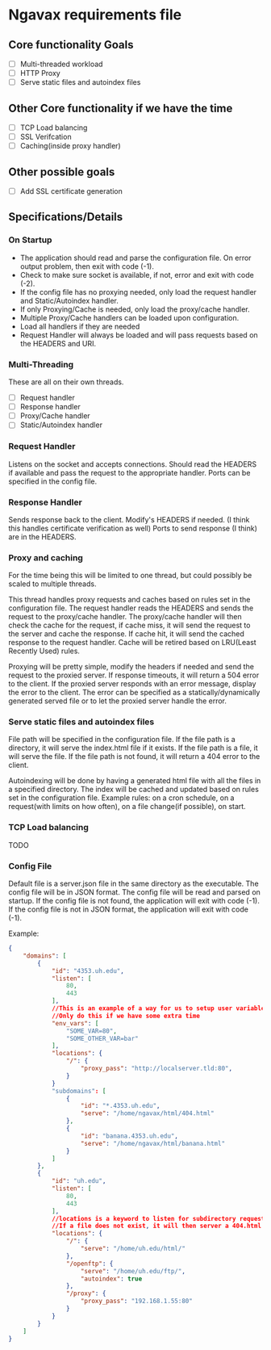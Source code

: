 # Ngavax requirements file

## Core functionality Goals

* [ ] Multi-threaded workload
* [ ] HTTP Proxy
* [ ] Serve static files and autoindex files

## Other Core functionality if we have the time

* [ ] TCP Load balancing
* [ ] SSL Verifcation
* [ ] Caching(inside proxy handler)

## Other possible goals

* [ ] Add SSL certificate generation

## Specifications/Details

### On Startup

* The application should read and parse the configuration file. On error output problem, then exit with code (-1).
* Check to make sure socket is available, if not, error and exit with code (-2).
* If the config file has no proxying needed, only load the request handler and Static/Autoindex handler.
* If only Proxying/Cache is needed, only load the proxy/cache handler.
* Multiple Proxy/Cache handlers can be loaded upon configuration.
* Load all handlers if they are needed
* Request Handler will always be loaded and will pass requests based on the HEADERS and URI.

### Multi-Threading

These are all on their own threads.

* [ ] Request handler
* [ ] Response handler
* [ ] Proxy/Cache handler
* [ ] Static/Autoindex handler

### Request Handler

Listens on the socket and accepts connections. Should read the HEADERS if available and pass the request to the appropriate handler.
Ports can be specified in the config file.

### Response Handler

Sends response back to the client. Modify's HEADERS if needed. (I think this handles certificate verification as well)
Ports to send response (I think) are in the HEADERS.

### Proxy and caching

For the time being this will be limited to one thread, but could possibly be scaled to multiple threads.

This thread handles proxy requests and caches based on rules set in the configuration file. The request handler reads the HEADERS and sends the request to the proxy/cache handler. The proxy/cache handler will then check the cache for the request, if cache miss, it will send the request to the server and cache the response. If cache hit, it will send the cached response to the request handler. Cache will be retired based on LRU(Least Recently Used) rules.

Proxying will be pretty simple, modify the headers if needed and send the request to the proxied server. If response timeouts, it will return a 504 error to the client. If the proxied server responds with an error message, display the error to the client. The error can be specified as a statically/dynamically generated served file or to let the proxied server handle the error.

### Serve static files and autoindex files

File path will be specified in the configuration file. If the file path is a directory, it will serve the index.html file if it exists. If the file path is a file, it will serve the file. If the file path is not found, it will return a 404 error to the client.

Autoindexing will be done by having a generated html file with all the files in a specified directory. The index will be cached and updated based on rules set in the configuration file. Example rules: on a cron schedule, on a request(with limits on how often), on a file change(if possible), on start.

### TCP Load balancing

TODO

### Config File

Default file is a server.json file in the same directory as the executable. The config file will be in JSON format. The config file will be read and parsed on startup. If the config file is not found, the application will exit with code (-1). If the config file is not in JSON format, the application will exit with code (-1).

Example:

```json
{
    "domains": [
        {
            "id": "4353.uh.edu",
            "listen": [
                80,
                443
            ],
            //This is an example of a way for us to setup user variables
            //Only do this if we have some extra time
            "env_vars": [
                "SOME_VAR=80",
                "SOME_OTHER_VAR=bar"
            ],
            "locations": {
                "/": {
                    "proxy_pass": "http://localserver.tld:80",
                }
            }
            "subdomains": [
                {
                    "id": "*.4353.uh.edu",
                    "serve": "/home/ngavax/html/404.html"
                },
                {
                    "id": "banana.4353.uh.edu",
                    "serve": "/home/ngavax/html/banana.html"
                }
            ]
        },
        {
            "id": "uh.edu",
            "listen": [
                80,
                443
            ],
            //locations is a keyword to listen for subdirectory requests. "/" listens for index.html inside the html directory, then allow any other files to be accessed.
            //If a file does not exist, it will then server a 404.html if it exists or just 404
            "locations": {
                "/": {
                    "serve": "/home/uh.edu/html/"
                },
                "/openftp": {
                    "serve": "/home/uh.edu/ftp/",
                    "autoindex": true
                },
                "/proxy": {
                    "proxy_pass": "192.168.1.55:80"
                }
            }
        }
    ]
}
```
